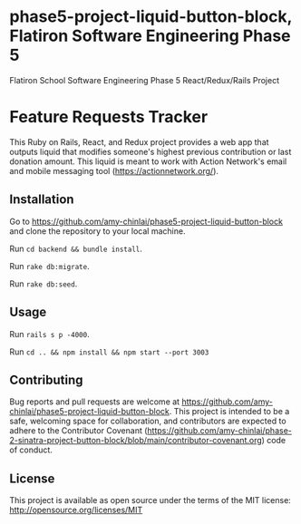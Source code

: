 # phase5-project-liquid-button-block, Flatiron Software Engineering Phase 5
 Flatiron School Software Engineering Phase 5 React/Redux/Rails Project
# Feature Requests Tracker

This Ruby on Rails, React, and Redux project provides a web app that outputs liquid that modifies someone's highest previous contribution or last donation amount. This liquid is meant to work with Action Network's email and mobile messaging tool (https://actionnetwork.org/).



## Installation

Go to https://github.com/amy-chinlai/phase5-project-liquid-button-block and clone the repository to your local machine.

Run `cd backend && bundle install`.

Run `rake db:migrate`.

Run `rake db:seed`.


## Usage

Run `rails s p -4000`.

Run `cd .. && npm install && npm start --port 3003`

## Contributing

Bug reports and pull requests are welcome at https://github.com/amy-chinlai/phase5-project-liquid-button-block. This project is intended to be a safe, welcoming space for collaboration, and contributors are expected to adhere to the Contributor Covenant (https://github.com/amy-chinlai/phase-2-sinatra-project-button-block/blob/main/contributor-covenant.org) code of conduct.


## License

This project is available as open source under the terms of the MIT license: http://opensource.org/licenses/MIT